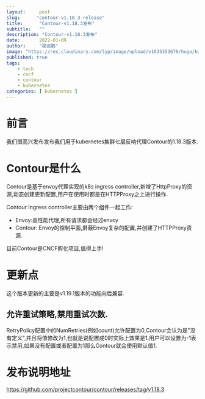 ```yaml
---
layout:     post 
slug:      "contour-v1.18.3-release"
title:      "Contour-v1.18.3发布"
subtitle:   ""
description: "Contour-v1.18.3发布"
date:       2022-01-09
author:     "梁远鹏"
image: "https://res.cloudinary.com/lyp/image/upload/v1635353670/hugo/banner/pexels-helena-lopes-2253275.jpg"
published: true
tags:
    - tech
    - cncf
    - contour
    - kubernetes
categories: [ kubernetes ]
---
```



# 前言 

我们很高兴发布发布我们用于kubernetes集群七层反响代理Contour的1.18.3版本.  

# Contour是什么

Contour是基于envoy代理实现的k8s ingress controller,新增了HttpProxy的资源,动态创建更新配置,用户在使用时都是在HTTPProxy之上进行操作.  

Contour Ingress controller主要由两个组件一起工作:

- Envoy:高性能代理,所有请求都会经过envoy
- Contour: Envoy的控制平面,屏蔽Envoy复杂的配置,并创建了HTTPProxy资源.  

目前Contour是CNCF孵化项目,值得上手!

# 更新点  

这个版本更新的主要是v1.19.1版本的功能向后兼容.

## 允许重试策略,禁用重试次数.  

RetryPolicy配置中的NumRetries(例如count)允许配置为0,Contour会认为是"没有定义",并且将值修改为1,也就是说配置成0时实际上效果是1.用户可以设置为-1表示禁用,如果没有配置或者配置为1那么Contour就会使用默认值1.  

# 发布说明地址  

https://github.com/projectcontour/contour/releases/tag/v1.18.3